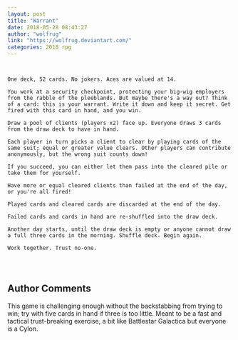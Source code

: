 ```yaml
---
layout: post
title: "Warrant"
date: 2018-05-28 08:43:27
author: "wolfrug"
link: "https://wolfrug.deviantart.com/"
categories: 2018 rpg
---
```

```


One deck, 52 cards. No jokers. Aces are valued at 14.

You work at a security checkpoint, protecting your big-wig employers from the rabble of the pleeblands. But maybe there's a way out? Think of a card: this is your warrant. Write it down and keep it secret. Get fired with this card in hand, and you win.

Draw a pool of clients (players x2) face up. Everyone draws 3 cards from the draw deck to have in hand.

Each player in turn picks a client to clear by playing cards of the same suit; equal or greater value clears. Other players can contribute anonymously, but the wrong suit counts down!

If you succeed, you can either let them pass into the cleared pile or take them for yourself.

Have more or equal cleared clients than failed at the end of the day, or you're all fired!

Played cards and cleared cards are discarded at the end of the day.

Failed cards and cards in hand are re-shuffled into the draw deck.

Another day starts, until the draw deck is empty or anyone cannot draw a full three cards in the morning. Shuffle deck. Begin again.

Work together. Trust no-one.




```
## Author Comments 

This game is challenging enough without the backstabbing from trying to win; try with five cards in hand if three is too little. Meant to be a fast and tactical trust-breaking exercise, a bit like Battlestar Galactica but everyone is a Cylon.
